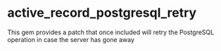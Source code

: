 # active_record_postgresql_retry
This gem provides a patch that once included will retry the PostgreSQL operation in case the server has gone away
